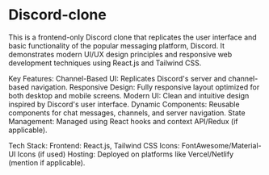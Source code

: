 # Discord-clone
This is a frontend-only Discord clone that replicates the user interface and basic functionality of the popular messaging platform, Discord. It demonstrates modern UI/UX design principles and responsive web development techniques using React.js and Tailwind CSS.

Key Features:
    Channel-Based UI: Replicates Discord's server and channel-based navigation.
    Responsive Design: Fully responsive layout optimized for both desktop and mobile screens.
    Modern UI: Clean and intuitive design inspired by Discord's user interface.
    Dynamic Components: Reusable components for chat messages, channels, and server navigation.
    State Management: Managed using React hooks and context API/Redux (if applicable).

Tech Stack:
    Frontend: React.js, Tailwind CSS
    Icons: FontAwesome/Material-UI Icons (if used)
    Hosting: Deployed on platforms like Vercel/Netlify (mention if applicable).
